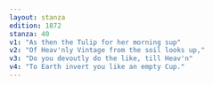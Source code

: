 ```yaml
---
layout: stanza
edition: 1872
stanza: 40
v1: "As then the Tulip for her morning sup"
v2: "Of Heav'nly Vintage from the soil looks up,"
v3: "Do you devoutly do the like, till Heav'n"
v4: "To Earth invert you like an empty Cup."
---
```

